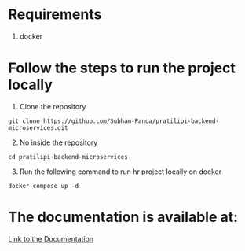 # Requirements
1. docker

# Follow the steps to run the project locally

1. Clone the repository
```git
git clone https://github.com/Subham-Panda/pratilipi-backend-microservices.git
```

2. No inside the repository
```
cd pratilipi-backend-microservices
```

3. Run the following command to run hr project locally on docker
```
docker-compose up -d
```

# The documentation is available at:
<a href="https://documenter.getpostman.com/view/17855939/UVeCQoNL">Link to the Documentation</a>


